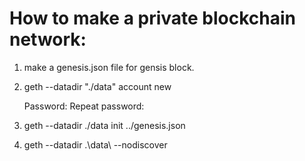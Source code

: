 # How to make a private blockchain network:
1)  make a genesis.json file for gensis block.
   
2)  geth --datadir "./data" account new
   
    Password:
    Repeat password:
    
3)   geth --datadir ./data init ../genesis.json

4)   geth --datadir .\data\ --nodiscover 
